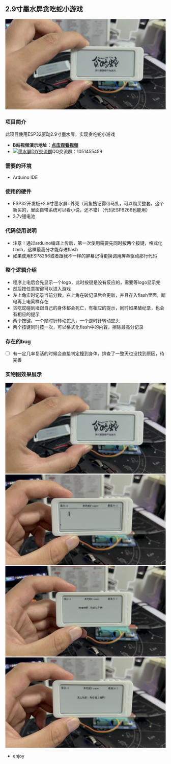## 2.9寸墨水屏贪吃蛇小游戏
![image](jpg/1.jpg)

### 项目简介
此项目使用ESP32驱动2.9寸墨水屏，实现贪吃蛇小游戏
- **B站视频演示地址：[点击观看视频](https://www.bilibili.com/video/BV1hh4y1d78L)**<br>
- <a target="_blank" href="https://qm.qq.com/cgi-bin/qm/qr?k=OCk2mwPC4yZn-BBJlH2ehWT-2sHfC7Os&jump_from=webapi&authKey=iFtohDmv6OI7O5aD/0ogd6mODvY5vr837fherj6ruuDCK94UM5KrjicZ2cFO5dHB"><img border="0" src="http://pub.idqqimg.com/wpa/images/group.png" alt="墨水屏DIY交流群" title="墨水屏DIY交流群"></a>QQ交流群：1051455459  

### 需要的环境
- Arduino IDE  

### 使用的硬件
- ESP32开发板+2.9寸墨水屏+外壳（闲鱼搜记得带马扎，可以购买整套，这个新买的，里面自带系统可以看小说，还不错）（代码ESP8266也能用）  
- 3.7v锂电池  

### 代码使用说明

- 注意！通过arduino编译上传后，第一次使用需要先同时按两个按键，格式化flash，这样最高分才能存进flash  
- 如果使用ESP8266或者跟我不一样的屏幕记得更换调用屏幕驱动那行代码  



### 整个逻辑介绍

- 程序上电后会先显示一个logo，此时按键是没有反应的，需要等logo显示完  
- 然后按任意按键可以进入游戏  
- 左上角实时记录当前分数，右上角在破记录后会更新，并且存入flash里面，断电再上电同样存在  
- 贪吃蛇碰到墙跟自己的身体都会死亡，有相应的提示，同时如果破纪录，也会有相应的提示  
- 两个按键，一个顺时针转动蛇头，一个逆时针转动蛇头  
- 两个按键同时按一次，可以格式化flash中的内容，擦除最高分记录  


### 存在的bug
- [ ] 有一定几率复活的时候会直接判定撞到身体，排查了一整天也没找到原因，待完善  


### 实物图效果展示

![image](jpg/1.jpg)
![image](jpg/2.jpg)
![image](jpg/3.jpg)
![image](jpg/4.jpg)  
- enjoy
